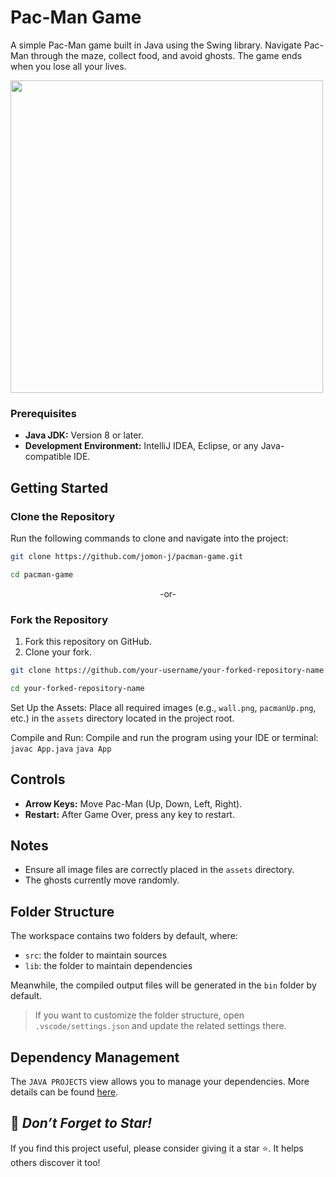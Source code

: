 # Pac-Man Game
A simple Pac-Man game built in Java using the Swing library. Navigate Pac-Man through the maze, collect food, and avoid ghosts. The game ends when you lose all your lives.

<img src ="https://github.com/user-attachments/assets/328ab7dd-23f1-402e-840c-572db248730d" width="500">

### Prerequisites
- **Java JDK:** Version 8 or later.
- **Development Environment:** IntelliJ IDEA, Eclipse, or any Java-compatible IDE.

## Getting Started  

### Clone the Repository  
Run the following commands to clone and navigate into the project:

```bash  
git clone https://github.com/jomon-j/pacman-game.git
```
```bash
cd pacman-game
```

<p align ="center">-or-</p>

### Fork the Repository  
1. Fork this repository on GitHub.  
2. Clone your fork.

```bash  
git clone https://github.com/your-username/your-forked-repository-name.git
```
```bash
cd your-forked-repository-name    
```

Set Up the Assets: Place all required images (e.g., `wall.png`, `pacmanUp.png`, etc.) in the `assets` directory located in the project root.

Compile and Run: Compile and run the program using your IDE or terminal: `javac App.java`  `java App`

## Controls
- **Arrow Keys:** Move Pac-Man (Up, Down, Left, Right).
- **Restart:** After Game Over, press any key to restart.

## Notes
- Ensure all image files are correctly placed in the `assets` directory.
- The ghosts currently move randomly.

## Folder Structure

The workspace contains two folders by default, where:

- `src`: the folder to maintain sources
- `lib`: the folder to maintain dependencies

Meanwhile, the compiled output files will be generated in the `bin` folder by default.

> If you want to customize the folder structure, open `.vscode/settings.json` and update the related settings there.

## Dependency Management

The `JAVA PROJECTS` view allows you to manage your dependencies. More details can be found [here](https://github.com/microsoft/vscode-java-dependency#manage-dependencies).

## 🌟 *Don’t Forget to Star!*
If you find this project useful, please consider giving it a star ⭐. It helps others discover it too!
